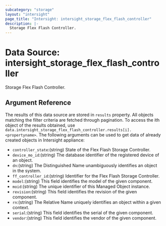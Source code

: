 ```yaml
---
subcategory: "storage"
layout: "intersight"
page_title: "Intersight: intersight_storage_flex_flash_controller"
description: |-
  Storage Flex Flash Controller.
---
```


# Data Source: intersight_storage_flex_flash_controller
Storage Flex Flash Controller.
## Argument Reference
The results of this data source are stored in `results` property.
All objects matching the filter criteria are fetched through pagination.
To access the ith object of the results obtained, use `data.intersight_storage_flex_flash_controller.results[i].<propertyname>`.
The following arguments can be used to get data of already created objects in Intersight appliance:
* `controller_state`:(string) State of the Flex Flash Storage Controller. 
* `device_mo_id`:(string) The database identifier of the registered device of an object. 
* `dn`:(string) The Distinguished Name unambiguously identifies an object in the system. 
* `ff_controller_id`:(string) Identifier for the Flex Flash Storage Controller. 
* `model`:(string) This field identifies the model of the given component. 
* `moid`:(string) The unique identifier of this Managed Object instance. 
* `revision`:(string) This field identifies the revision of the given component. 
* `rn`:(string) The Relative Name uniquely identifies an object within a given context. 
* `serial`:(string) This field identifies the serial of the given component. 
* `vendor`:(string) This field identifies the vendor of the given component. 
 